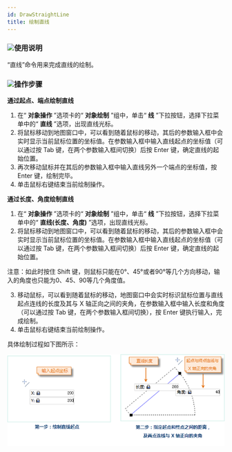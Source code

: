 ```yaml
---
id: DrawStraightLine
title: 绘制直线  
---  
```

### ![](../../../img/read.gif)使用说明

“直线”命令用来完成直线的绘制。

### ![](../../../img/read.gif)操作步骤

**通过起点、端点绘制直线**

  1. 在“ **对象操作** ”选项卡的“ **对象绘制** ”组中，单击“ **线** ”下拉按钮，选择下拉菜单中的“ **直线** ”选项，出现直线光标。
  2. 将鼠标移动到地图窗口中，可以看到随着鼠标的移动，其后的参数输入框中会实时显示当前鼠标位置的坐标值。在参数输入框中输入直线起点的坐标值（可以通过按 Tab 键，在两个参数输入框间切换）后按 Enter 键，确定直线的起始位置。
  3. 再次移动鼠标并在其后的参数输入框中输入直线另外一个端点的坐标值，按 Enter 键，绘制完毕。
  4. 单击鼠标右键结束当前绘制操作。

**通过长度、角度绘制直线**

  1. 在“ **对象操作** ”选项卡的“ **对象绘制** ”组中，单击“ **线** ”下拉按钮，选择下拉菜单中的“ **直线(长度、角度)** ”选项，出现直线光标。
  2. 将鼠标移动到地图窗口中，可以看到随着鼠标的移动，其后的参数输入框中会实时显示当前鼠标位置的坐标值。在参数输入框中输入直线起点的坐标值（可以通过按 Tab 键，在两个参数输入框间切换）后按 Enter 键，确定直线的起始位置。 

注意：如此时按住 Shift 键，则鼠标只能在0°、45°或者90°等几个方向移动，输入的角度也只能为0、45、90等几个角度值。

  3. 移动鼠标，可以看到随着鼠标的移动，地图窗口中会实时标识鼠标位置与直线起点连线的长度及其与 X 轴正向之间的夹角，在参数输入框中输入长度和角度（可以通过按 Tab 键，在两个参数输入框间切换），按 Enter 键执行输入，完成绘制。
  4. 单击鼠标右键结束当前绘制操作。

具体绘制过程如下图所示：

![](img/drawStrainghtLine1.png) 